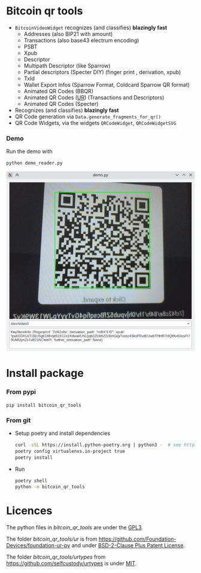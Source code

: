# Bitcoin qr tools

* `BitcoinVideoWidget` recognizes (and classifies)  **blazingly fast**  
  * Addresses  (also BIP21 with amount)
  * Transactions (also base43 electrum encoding)
  * PSBT
  * Xpub
  * Descriptor
  * Multipath Descriptor (like Sparrow)
  * Partial descriptors (Specter DIY) (finger print , derivation, xpub)
  * TxId
  * Wallet Export Infos (Sparrow Format, Coldcard Sparrow QR format)
  * Animated QR Codes (BBQR)
  * Animated QR Codes ([UR](https://github.com/BlockchainCommons/Research/blob/master/papers/bcr-2020-005-ur.md)) (Transactions and Descriptors)
  * Animated QR Codes (Specter)
* Recognizes (and classifies)  **blazingly fast**  
* QR Code generation via  `Data.generate_fragments_for_qr()`
* QR Code Widgets, via the widgets `QRCodeWidget`,  `QRCodeWidgetSVG`




### Demo

Run the demo with

```
python demo_reader.py
```

![screenshot](docs/screenshot.png)

# Install package



### From pypi

```shell
pip install bitcoin_qr_tools
```

### From git

 * Setup poetry and install dependencies 

   ```sh
   curl -sSL https://install.python-poetry.org | python3 -  # see https://python-poetry.org/docs/master/#installing-with-the-official-installer
   poetry config virtualenvs.in-project true
   poetry install
   ```


 * Run  

   ```sh
   poetry shell
   python -m bitcoin_qr_tools
   ```
   



# Licences

The python files in *bitcoin_qr_tools*  are under the [GPL3](LICENSE).

The folder *bitcoin_qr_tools/ur* is from https://github.com/Foundation-Devices/foundation-ur-py  and under   [BSD-2-Clause Plus Patent License](ur/LICENSE).

The folder *bitcoin_qr_tools/urtypes* from https://github.com/selfcustody/urtypes  is under  [MIT](urtypes/LICENSE.md).
